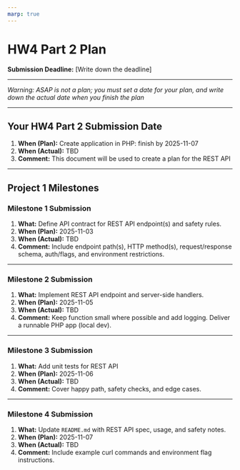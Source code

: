 ```yaml
---
marp: true
---
```


# HW4 Part 2 Plan

**Submission Deadline:** [Write down the deadline]

---

*Warning: ASAP is not a plan; you must set a date for your plan, and write down the actual date when you finish the plan*

---

## Your HW4 Part 2 Submission Date

1. **When (Plan):** Create application in PHP: finish by 2025-11-07
2. **When (Actual):** TBD
3. **Comment:** This document will be used to create a plan for the REST API

---

## Project 1 Milestones

### Milestone 1 Submission

1. **What:**  Define API contract for REST API endpoint(s) and safety rules.
2. **When (Plan):**  2025-11-03
3. **When (Actual):** TBD  
4. **Comment:** Include endpoint path(s), HTTP method(s), request/response schema, auth/flags, and environment restrictions.

---

### Milestone 2 Submission

1. **What:** Implement REST API endpoint and server-side handlers.
2. **When (Plan):**  2025-11-05
3. **When (Actual):** TBD  
4. **Comment:** Keep function small where possible and add logging. Deliver a runnable PHP app (local dev).

---

### Milestone 3 Submission

1. **What:** Add unit tests for REST API
2. **When (Plan):**  2025-11-06
3. **When (Actual):** TBD  
4. **Comment:** Cover happy path, safety checks, and edge cases.

---

### Milestone 4 Submission

1. **What:** Update `README.md` with REST API spec, usage, and safety notes.
2. **When (Plan):**  2025-11-07
3. **When (Actual):** TBD  
4. **Comment:** Include example curl commands and environment flag instructions.